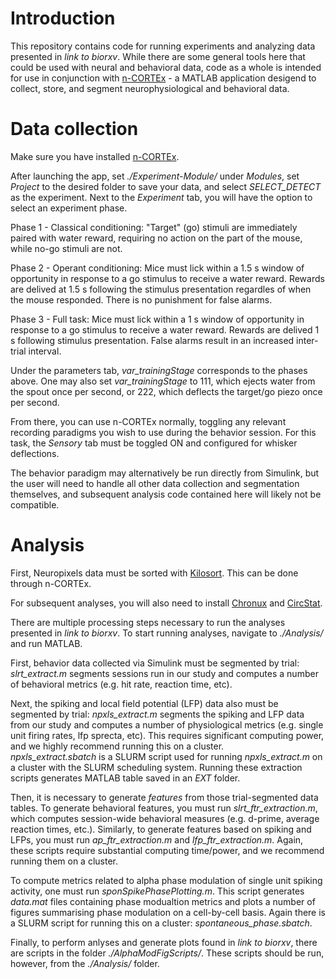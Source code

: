 # Introduction
This repository contains code for running experiments and analyzing data presented in *link to biorxv*.
While there are some general tools here that could be used with neural and behavioral data, code as 
a whole is intended for use in conjunction with [n-CORTEx](https://github.com/Neural-Control-Engineering/n-CORTex) - 
a MATLAB application desigend to collect, store, and segment neurophysiological and behavioral data.

# Data collection 
Make sure you have installed [n-CORTEx](https://github.com/Neural-Control-Engineering/n-CORTex).

After launching the app, set *./Experiment-Module/* under *Modules*, set *Project* to the desired 
folder to save your data, and select *SELECT_DETECT* as the experiment. Next to the 
*Experiment* tab, you will have the option to select an experiment phase. 

Phase 1 - Classical conditioning: "Target" (go) stimuli are immediately paired with water reward, requiring
no action on the part of the mouse, while no-go stimuli are not.

Phase 2 - Operant conditioning: Mice must lick within a 1.5 s window of opportunity in response to a go 
stimulus to receive a water reward.  Rewards are delived at 1.5 s following the stimulus presentation 
regardles of when the mouse responded.  There is no punishment for false alarms.

Phase 3 - Full task: Mice must lick within a 1 s window of opportunity in response to a go stimulus to 
receive a water reward.  Rewards are delived 1 s following stimulus presentation.  False alarms result 
in an increased inter-trial interval.

Under the parameters tab, *var_trainingStage* corresponds to the phases above.  One may also set *var_trainingStage* to 
111, which ejects water from the spout once per second, or 222, which deflects the target/go piezo once per second.

From there, you can use n-CORTEx normally, toggling any relevant recording paradigms you wish to use during the behavior session.
For this task, the *Sensory* tab must be toggled ON and configured for whisker deflections.

The behavior paradigm may alternatively be run directly from Simulink, but the user will need to handle all 
other data collection and segmentation themselves, and subsequent analysis code contained here will likely 
not be compatible.

# Analysis 
First, Neuropixels data must be sorted with [Kilosort](https://github.com/MouseLand/Kilosort). This can be done through n-CORTEx.

For subsequent analyses, you will also need to install [Chronux](https://chronux.org/) and [CircStat](https://github.com/circstat/circstat-matlab).

There are multiple processing steps necessary to run the analyses presented in *link to biorxv*.
To start running analyses, navigate to *./Analysis/* and run MATLAB.

First, behavior data collected via Simulink must be segmented by trial:
*slrt_extract.m* segments sessions run in our study and computes a number of behavioral metrics (e.g. hit rate, reaction time, etc).

Next, the spiking and local field potential (LFP) data also must be segmented by trial:
*npxls_extract.m* segments the spiking and LFP data from our study and computes a number of physiological metrics (e.g. single unit firing rates, lfp sprecta, etc).
This requires significant computing power, and we highly recommend running this on a cluster.  
*npxls_extract.sbatch* is a SLURM script used for running *npxls_extract.m* on a cluster with the SLURM scheduling system.
Running these extraction scripts generates MATLAB table saved in an *EXT* folder.

Then, it is necessary to generate *features* from those trial-segmented data tables.
To generate behavioral features, you must run *slrt_ftr_extraction.m*, which computes session-wide behavioral measures (e.g. d-prime, average reaction times, etc.).
Similarly, to generate features based on spiking and LFPs, you must run *ap_ftr_extraction.m* and *lfp_ftr_extraction.m*.
Again, these scripts require substantial computing time/power, and we recommend running them on a cluster.

To compute metrics related to alpha phase modulation of single unit spiking activity, one must run *sponSpikePhasePlotting.m*.
This script generates *data.mat* files containing phase modualtion metrics and plots a number of figures summarising 
phase modulation on a cell-by-cell basis.  Again there is a SLURM script for running this on a cluster: *spontaneous_phase.sbatch*.

Finally, to perform anlyses and generate plots found in *link to biorxv*, there are scripts in the folder *./AlphaModFigScripts/*.
These scripts should be run, however, from the *./Analysis/* folder.